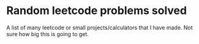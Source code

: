# Random leetcode problems solved
A list of many leetcode or small projects/calculators that I have made.  Not sure how big this is going to get.


